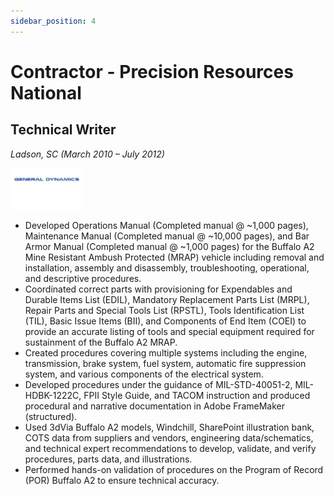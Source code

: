 ```yaml
---
sidebar_position: 4
---
```


# Contractor - Precision Resources National
## Technical Writer
_Ladson, SC (March 2010 – July 2012)_

![General Dynamics](../img/general_dynamics.png)

- Developed Operations Manual (Completed manual @ ~1,000 pages), Maintenance Manual (Completed manual @
~10,000 pages), and Bar Armor Manual (Completed manual @ ~1,000 pages) for the Buffalo A2 Mine Resistant
Ambush Protected (MRAP) vehicle including removal and installation, assembly and disassembly, troubleshooting,
operational, and descriptive procedures.
- Coordinated correct parts with provisioning for Expendables and Durable Items List (EDIL), Mandatory Replacement
Parts List (MRPL), Repair Parts and Special Tools List (RPSTL), Tools Identification List (TIL), Basic Issue Items
(BII), and Components of End Item (COEI) to provide an accurate listing of tools and special equipment required for
sustainment of the Buffalo A2 MRAP.
- Created procedures covering multiple systems including the engine, transmission, brake system, fuel system,
automatic fire suppression system, and various components of the electrical system.
- Developed procedures under the guidance of MIL-STD-40051-2, MIL-HDBK-1222C, FPII Style Guide, and TACOM
instruction and produced procedural and narrative documentation in Adobe FrameMaker (structured).
- Used 3dVia Buffalo A2 models, Windchill, SharePoint illustration bank, COTS data from suppliers and vendors,
engineering data/schematics, and technical expert recommendations to develop, validate, and verify procedures,
parts data, and illustrations.
- Performed hands-on validation of procedures on the Program of Record (POR) Buffalo A2 to ensure technical
accuracy.